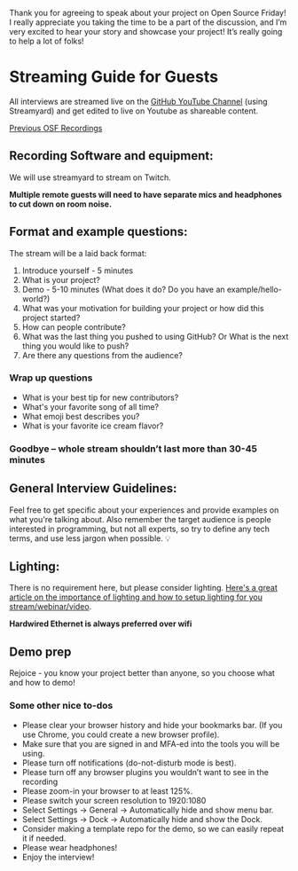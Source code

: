 Thank you for agreeing to speak about your project on Open Source Friday! I really appreciate you taking the time to be a part of the discussion, and I’m very excited to hear your story and showcase your project! It’s really going to help a lot of folks!

# Streaming Guide for Guests 
All interviews are streamed live on the [GitHub YouTube Channel](https://www.youtube.com/playlist?list=PL0lo9MOBetEFmtstItnKlhJJVmMghxc0P) (using Streamyard) and get edited to live on Youtube as shareable content. 

[Previous OSF Recordings](https://www.youtube.com/playlist?list=PL0lo9MOBetEFmtstItnKlhJJVmMghxc0P)


## Recording Software and equipment: 
We will use streamyard to stream on Twitch.

**Multiple remote guests will need to have separate mics and headphones to cut down on room noise.** 

## Format and example questions: 

The stream will be a laid back format:

1. Introduce yourself  - 5 minutes
2. What is your project?
3. Demo - 5-10 minutes (What does it do? Do you have an example/hello-world?)
5. What was your motivation for building your project or how did this project started? 
6. How can people contribute?
7. What was the last thing you pushed to using GitHub? Or What is the next thing you would like to push?
8. Are there any questions from the audience?
### Wrap up questions
- What is your best tip for new contributors?
- What's your favorite song of all time?
- What emoji best describes you?
- What is your favorite ice cream flavor?

### Goodbye – whole stream shouldn’t last more than 30-45 minutes

## General Interview Guidelines:

Feel free to get specific about your experiences and provide examples on what you're talking about. Also remember the target audience is people interested in programming, but not all experts, so try to define any tech terms, and use less jargon when possible. 💡

## Lighting: 

There is no requirement here, but please consider lighting. [Here's a great article on the importance of lighting and how to setup lighting for you stream/webinar/video](https://livestream.com/blog/lighting-live-video-webinar).

**Hardwired Ethernet is always preferred over wifi**

## Demo prep
Rejoice - you know your project better than anyone, so you choose what and how to demo!

### Some other nice to-dos
- Please clear your browser history and hide your bookmarks bar. (If you use Chrome, you could create a new browser profile). 
- Make sure that you are signed in and MFA-ed into the tools you will be using. 
- Please turn off notifications (do-not-disturb mode is best).
- Please turn off any browser plugins you wouldn’t want to see in the recording
- Please zoom-in your browser to at least 125%.
- Please switch your screen resolution to 1920:1080
- Select Settings -> General -> Automatically hide and show menu bar.
- Select Settings -> Dock -> Automatically hide and show the Dock.
- Consider making a template repo for the demo, so we can easily repeat it if needed.
- Please wear headphones!
- Enjoy the interview!

